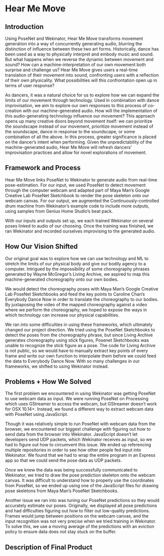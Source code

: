 # Hear Me Move

## Introduction
Using PoseNet and Wekinator, Hear Me Move transforms movement generation into a way of concurrently generating audio, blurring the distinction of influence between these two art forms. Historically, dance has been used as a way to physically interpret and embody music and sound. But what happens when we reverse the dynamic between movement and sound? How can a machine-interpretation of our own movement both surprise and challenge us? Hear Me Move gives users a real-time translation of their movement into sound, confronting users with a reflection of their own physicality. What possibilities will this confrontation open up in terms of user response?

As dancers, it was a natural choice for us to explore how we can expand the limits of our movement through technology. Used in combination with dance improvisation, we aim to explore our own responses to this process of co-creation with our machine-generated audio. How will the implementation of this audio-generating technology influence our movement? This approach opens up many creative doors beyond movement itself: we can prioritize the soundscape instead of our movement, prioritize movement instead of the soundscape, dance in response to the soundscape, or some combination of all the above. In this process, greater significance is placed on the dancer’s intent when performing. Given the unpredictability of the machine-generated audio, Hear Me Move will refresh dancers’ improvisation practices and allow for novel explorations of movement.


## Framework and Process
Hear Me Move links PoseNet to Wekinator to generate audio from real-time pose-estimation. For our input, we used PoseNet to detect movement through the computer webcam and adapted part of Maya Man’s Google Creative Lab PoseNet Sketchbook to render the pose skeleton onto our webcam canvas. For our output, we augmented the Continuously-controlled drum machine from Wekinator’s example code to include more outputs, using samples from Genius Home Studio’s beat pack. 

With our inputs and outputs set up, we each trained Wekinator on several poses linked to audio of our choosing. Once the training was finished, we ran Wekinator and recorded ourselves improvising to the generated audio. 


## How Our Vision Shifted
Our original goal was to explore how we can use technology and ML to stretch the limits of our physical body and give our bodily agency to a computer. Intrigued by the impossibility of some choreography phrases generated by Wayne McGregor’s Living Archive, we aspired to map this machine-generated choreography onto our own bodies. 

We would detect the choreography poses with Maya Man’s Google Creative Lab PoseNet Sketchbooks and feed the key points to Caroline Chan’s Everybody Dance Now in order to translate the choreography to our bodies. By juxtaposing the video of the mapped choreography against a video where we perform the choreography, we hoped to expose the ways in which technology can increase our physical capabilities.

We ran into some difficulties in using these frameworks, which ultimately changed our project direction. We tried using the PoseNet Sketchbooks to detect the poses from the choreography phrase, but since Living Archive generates choreography using stick figures, Posenet Sketchbooks was unable to recognize the stick figure as a pose. The code for Living Archive is not public, so we would have to manually extract key points of every frame and write our own function to interpolate them before we could feed the data to Everybody Dance Now. With so many challenges in our frameworks, we shifted to using Wekinator instead. 


## Problems + How We Solved
The first problem we encountered in using Wekinator was getting PoseNet to use webcam data as input. We were running PoseNet on Processing which uses GStreamer to access the webcam, but GStreamer doesn’t work for OSX 10.14+. Instead, we found a different way to extract webcam data with PoseNet using JavaScript. 

Though it was relatively simple to run PoseNet with webcam data from the browser, we encountered our biggest challenge with figuring out how to send data from the browser into Wekinator. JavaScript doesn’t let developers send UDP packets, which Wekinator receives as input, so we had to figure out how to circumvent this issue. We ended up referencing multiple repositories in order to see how other people fed input into Wekinator. We found that we had to wrap the entire program in an Express app so that we could send the pose data as UDP packets.

Once we knew the data was being successfully communicated to Wekinator, we tried to draw the pose prediction skeleton onto the webcam canvas. It was difficult to understand how to properly use the coordinates from PoseNet, so we ended up using one of the JavaScript files for drawing pose skeletons from Maya Man’s PoseNet Sketchbooks.

Another issue we ran into was tuning our PoseNet predictions so they would accurately estimate our poses. Originally, we displayed all pose predictions and had difficulties figuring out how to filter out low-quality predictions. Frames would jump between positions on the webcam canvas, and the input recognition was not very precise when we tried training in Wekinator. To solve this, we use a moving average of the predictions with an eviction policy to ensure data does not stay stuck on the buffer.


## Description of Final Product
